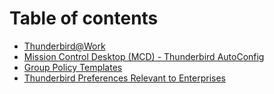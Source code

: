 # Table of contents

* [Thunderbird@Work](README.md)
* [Mission Control Desktop \(MCD\) - Thunderbird AutoConfig](mcd-thunderbird-autoconfig.md)
* [Group Policy Templates](https://github.com/thundernest/policy-templates)
* [Thunderbird Preferences Relevant to Enterprises](thunderbird-preferences-relevant-to-enterprises.md)

